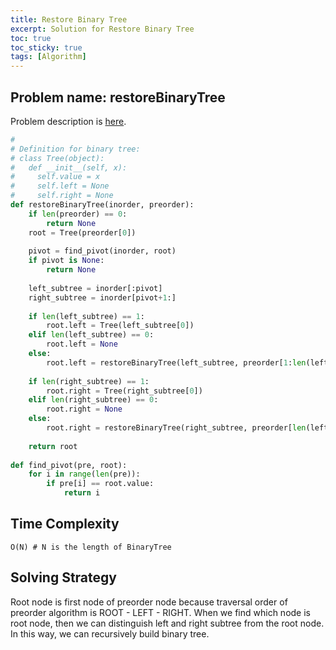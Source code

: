```yaml
---
title: Restore Binary Tree
excerpt: Solution for Restore Binary Tree
toc: true
toc_sticky: true
tags: [Algorithm]
---
```


## Problem name: restoreBinaryTree

Problem description is [here](https://app.codesignal.com/interview-practice/task/AaWaYxi8gjtbqgp2M).

```python
#
# Definition for binary tree:
# class Tree(object):
#   def __init__(self, x):
#     self.value = x
#     self.left = None
#     self.right = None
def restoreBinaryTree(inorder, preorder):
    if len(preorder) == 0:
        return None
    root = Tree(preorder[0])
    
    pivot = find_pivot(inorder, root)
    if pivot is None:
        return None
    
    left_subtree = inorder[:pivot]
    right_subtree = inorder[pivot+1:]
    
    if len(left_subtree) == 1:
        root.left = Tree(left_subtree[0])
    elif len(left_subtree) == 0:
        root.left = None
    else:
        root.left = restoreBinaryTree(left_subtree, preorder[1:len(left_subtree)+1])
    
    if len(right_subtree) == 1:
        root.right = Tree(right_subtree[0])
    elif len(right_subtree) == 0:
        root.right = None
    else:
        root.right = restoreBinaryTree(right_subtree, preorder[len(left_subtree)+1:])
    
    return root
    
def find_pivot(pre, root):
    for i in range(len(pre)):
        if pre[i] == root.value:
            return i

```


## Time Complexity

```
O(N) # N is the length of BinaryTree
```

## Solving Strategy

Root node is first node of preorder node because traversal order of preorder algorithm is ROOT - LEFT - RIGHT. When we find which node is root node, then we can distinguish left and right subtree from the root node. In this way, we can recursively build binary tree.